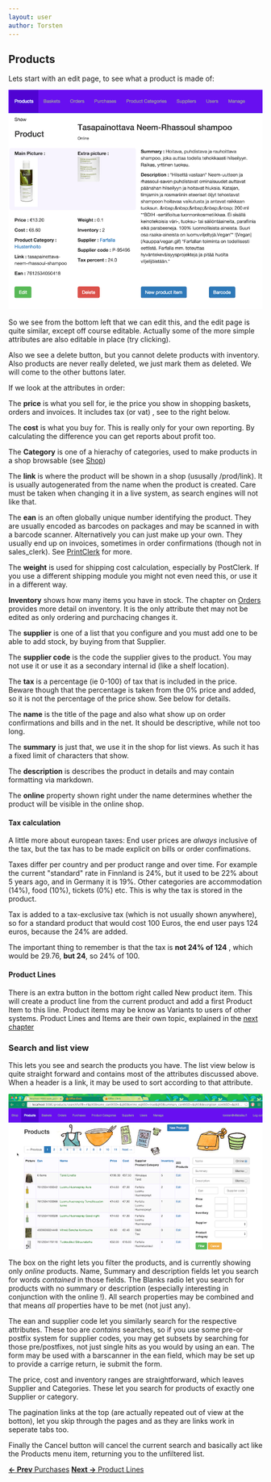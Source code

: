 ```yaml
---
layout: user
author: Torsten
---
```


## Products

Lets start with an edit page, to see what a product is made of:

![Product edit](images/product_edit.png)

So we see from the bottom left that we can edit this, and the edit page is quite similar, except off course editable.
Actually some of the more simple attributes are also editable in place (try clicking).

Also we see a delete button, but you cannot delete products with inventory. Also products are never really deleted, we just 
mark them as deleted. We will come to the other buttons later.

If we look at the attributes  in order:

The **price** is what you sell for, ie the price you show in shopping baskets, orders and invoices. 
It includes tax (or vat) , see to the right below.

The **cost** is what you buy for. This is really only for your own reporting. By calculating the difference you can 
get reports about profit too.

The **Category** is one of a hierachy of categories, used to make products in a shop browsable (see [Shop](shop.html))

The **link** is where the product will be shown in a shop (ususally /prod/link). It is usually autogenerated 
from the name when the product is created. Care must be taken when changing it in a live system, as search engines 
will not like that.

The **ean** is an often globally unique number identifying the product. They are usually encoded as barcodes on packages 
and may be scanned in with a barcode scanner. Alternatively you can just make up your own. They usually end up on 
invoices, sometimes in order confirmations (though not in sales_clerk). See [PrintClerk](print_clerk.html) for more. 

The **weight** is used for shipping cost calculation, especially by PostClerk. If you use a different shipping module you 
might not even need this, or use it in a different way.

**Inventory** shows how many items you have in stock. The chapter on [Orders](orders.html) provides more detail on inventory.
It is the only attribute thet may not be edited as only ordering and purchacing changes it.

The **supplier** is one of a list that you configure and you must add one to be able to add stock, by buying from that Supplier.

The **supplier code** is the code the supplier gives to the product. You may not use it or use it as a secondary internal
 id (like a shelf location).

The **tax** is a percentage (ie 0-100) of tax that is included in the price. Beware though that the percentage is taken from 
the 0% price and added, so it is not the percentage of the price show. See below for details.

The **name** is the title of the page and also what show up on order confirmations and bills and in the net. It should be 
descriptive, while not too long.

The **summary** is just that, we use it in the shop for list views. As such it has a fixed limit of characters that show.

The **description** is describes the product in details and may contain formatting via markdown.

The **online** property shown right under the name determines whether the product will be visible in the online shop.

#### Tax calculation

A little more about european taxes: End user prices are *always* inclusive of the tax, but the tax has to be made explicit on
bills or order confimations.

Taxes differ per country and per product range and over time. For example the current "standard" rate in Finnland is 24%, but 
it used to be 22% about 5 years ago, and in Germany it is 19%. Other categories are accommodation (14%), food (10%), tickets (0%) etc. This is why the tax is stored in the product.

Tax is added to a tax-exclusive tax (which is not usually shown anywhere), so for a standard product that would cost 100 Euros,
the end user pays 124 euros, because the 24% are added.

The important thing to remember is that the tax is **not 24% of 124** , which would be 29.76, **but 24**, so 24% of 100.

#### Product Lines

There is an extra button in the bottom right called New product item. This will create a product line from the current product
and add a first Product Item to this line. Product items may be know as Variants to users of other systems.
Product Lines and Items are their own topic, explained in the [next chapter](product_lines.html)

### Search and list view

This lets you see and search the products you have. The list view below is quite straight forward and contains most of the 
attributes discussed above. When a header is a link, it may be used to sort according to that attribute.

![Product Search](images/product_search.png)

The box on the right lets you filter the products, and is currently showing only *online* products. Name, Summary and 
description fields let you search for words *contained* in those fields. The Blanks radio let you search for products
with no summary or description (especially interesting in conjunction with the online !). All search properties may be 
combined and that means *all* properties have to be met (not just any).

The ean and supplier code let you similarly search for the respective attributes. These too are *contains* searches, so if 
you use some pre-or postfix system for supplier codes, you may get subsets by searching for those pre/postfixes, not just 
single hits as you would by using an ean. The form may be used with a barscanner in the ean field, which may be set up to 
provide a carrige return, ie submit the form.

The price, cost and inventory ranges are straightforward, which leaves Supplier and Categories. These let you search for 
products of exactly one Supplier or category.

The pagination links at the top (are actually repeated out of view at the botton), let you skip through the pages and as
they are links work in seperate tabs too.

Finally the Cancel button will cancel the current search and basically act like the Products menu item, returning you to the
unfiltered list.

[**<- Prev** Purchases](04_purchases.html)    [**Next ->** Product Lines](06_product_lines.html)

